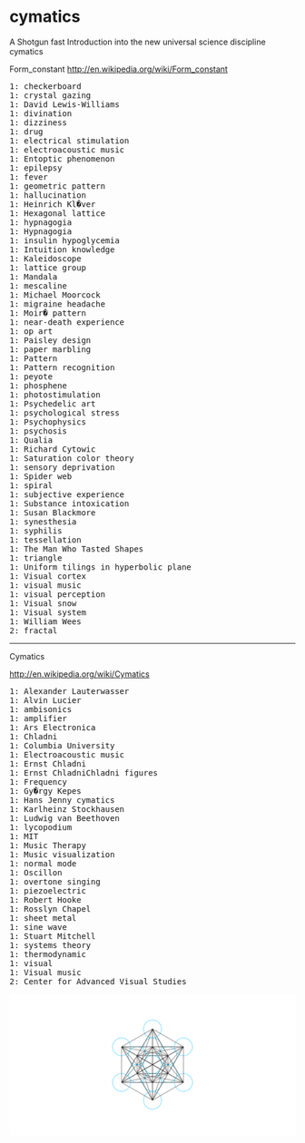 # cymatics
A Shotgun fast Introduction into the new universal science discipline cymatics



Form_constant
http://en.wikipedia.org/wiki/Form_constant
<pre>
1: checkerboard
1: crystal gazing
1: David Lewis-Williams
1: divination
1: dizziness
1: drug
1: electrical stimulation
1: electroacoustic music
1: Entoptic phenomenon
1: epilepsy
1: fever
1: geometric pattern
1: hallucination
1: Heinrich Kl�ver
1: Hexagonal lattice
1: hypnagogia
1: Hypnagogia
1: insulin hypoglycemia
1: Intuition knowledge
1: Kaleidoscope
1: lattice group
1: Mandala
1: mescaline
1: Michael Moorcock
1: migraine headache
1: Moir� pattern
1: near-death experience
1: op art
1: Paisley design
1: paper marbling
1: Pattern
1: Pattern recognition
1: peyote
1: phosphene
1: photostimulation
1: Psychedelic art
1: psychological stress
1: Psychophysics
1: psychosis
1: Qualia
1: Richard Cytowic
1: Saturation color theory
1: sensory deprivation
1: Spider web
1: spiral
1: subjective experience
1: Substance intoxication
1: Susan Blackmore
1: synesthesia
1: syphilis
1: tessellation
1: The Man Who Tasted Shapes
1: triangle
1: Uniform tilings in hyperbolic plane
1: Visual cortex
1: visual music
1: visual perception
1: Visual snow
1: Visual system
1: William Wees
2: fractal
</pre>
<hr>

Cymatics

http://en.wikipedia.org/wiki/Cymatics
<pre>
1: Alexander Lauterwasser
1: Alvin Lucier
1: ambisonics
1: amplifier
1: Ars Electronica
1: Chladni
1: Columbia University
1: Electroacoustic music
1: Ernst Chladni
1: Ernst ChladniChladni figures
1: Frequency
1: Gy�rgy Kepes
1: Hans Jenny cymatics
1: Karlheinz Stockhausen
1: Ludwig van Beethoven
1: lycopodium
1: MIT
1: Music Therapy
1: Music visualization
1: normal mode
1: Oscillon
1: overtone singing
1: piezoelectric
1: Robert Hooke
1: Rosslyn Chapel
1: sheet metal
1: sine wave
1: Stuart Mitchell
1: systems theory
1: thermodynamic
1: visual
1: Visual music
2: Center for Advanced Visual Studies
</pre>
<img src="./metatron-cube.png" />
